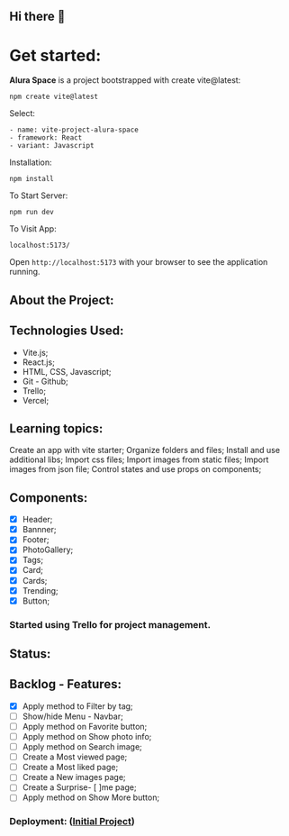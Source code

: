 ## Hi there 👋

# Get started:

**Alura Space** is a project bootstrapped with create vite@latest:

```
npm create vite@latest
```

Select:

```
- name: vite-project-alura-space
- framework: React
- variant: Javascript
```

Installation:

`npm install`

To Start Server:

`npm run dev`

To Visit App:

`localhost:5173/`

Open `http://localhost:5173` with your browser to see the application running.

## About the Project:

## Technologies Used:

- Vite.js;
- React.js;
- HTML, CSS, Javascript;
- Git - Github;
- Trello;
- Vercel;

## Learning topics:

Create an app with vite starter;
Organize folders and files;
Install and use additional libs;
Import css files;
Import images from static files;
Import images from json file;
Control states and use props on components;

## Components:

- [x] Header;
- [x] Bannner;
- [x] Footer;
- [x] PhotoGallery;
- [x] Tags;
- [x] Card;
- [x] Cards;
- [x] Trending;
- [x] Button;

### Started using Trello for project management.

## Status:

## Backlog - Features:

- [x] Apply method to Filter by tag;
- [ ] Show/hide Menu - Navbar;
- [ ] Apply method on Favorite button;
- [ ] Apply method on Show photo info;
- [ ] Apply method on Search image;
- [ ] Create a Most viewed page;
- [ ] Create a Most liked page;
- [ ] Create a New images page;
- [ ] Create a Surprise- [ ]me page;
- [ ] Apply method on Show More button;

### Deployment: ([Initial Project](https://vite-project-alura-space.vercel.app/))
